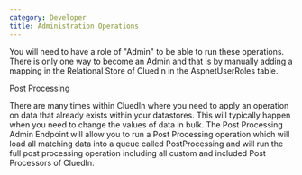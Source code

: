 ```yaml
---
category: Developer
title: Administration Operations
---
```



You will need to have a role of "Admin" to be able to run these operations. There is only one way to become an Admin and that is by manually adding a mapping in the Relational Store of CluedIn in the AspnetUserRoles table. 

Post Processing

There are many times within CluedIn where you need to apply an operation on data that already exists within your datastores. This will typically happen when you need to change the values of data in bulk. The Post Processing Admin Endpoint will allow you to run a Post Processing operation which will load all matching data into a queue called PostProcessing and will run the full post processing operation including all custom and included Post Processors of CluedIn.